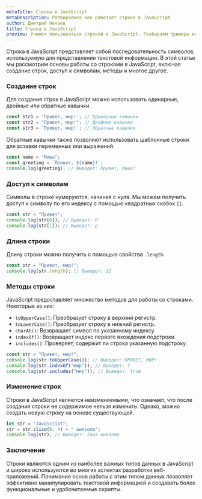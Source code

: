 ```yaml
---
metaTitle: Строка в JavaScript
metaDescription: Разбираемся как работает строка в JavaScript
author: Дмитрий Нечаев
title: Строка в JavaScript
preview: Учимся пользоваться строкой в JavaScript. Разбираем примеры использования
---
```


Строка в JavaScript представляет собой последовательность символов, используемую для представления текстовой информации. В этой статье мы рассмотрим основы работы со строками в JavaScript, включая создание строк, доступ к символам, методы и многое другое.

### Создание строк

Для создания строк в JavaScript можно использовать одинарные, двойные или обратные кавычки.

```jsx
const str1 = 'Привет, мир!'; // Одинарные кавычки
const str2 = "Привет, мир!"; // Двойные кавычки
const str3 = `Привет, мир!`; // Обратные кавычки

```

Обратные кавычки также позволяют использовать шаблонные строки для вставки переменных или выражений.

```jsx
const name = "Миша";
const greeting = `Привет, ${name}!`;
console.log(greeting); // Выведет: Привет, Миша!

```

### Доступ к символам

Символы в строке нумеруются, начиная с нуля. Мы можем получить доступ к символу по его индексу с помощью квадратных скобок `[]`.

```jsx
const str = "Привет";
console.log(str[0]); // Выведет: П
console.log(str[1]); // Выведет: р

```

### Длина строки

Длину строки можно получить с помощью свойства `.length`.

```jsx
const str = "Привет, мир!";
console.log(str.length); // Выведет: 12

```

### Методы строки

JavaScript предоставляет множество методов для работы со строками. Некоторые из них:

- `toUpperCase()`: Преобразует строку в верхний регистр.
- `toLowerCase()`: Преобразует строку в нижний регистр.
- `charAt()`: Возвращает символ по указанному индексу.
- `indexOf()`: Возвращает индекс первого вхождения подстроки.
- `includes()`: Проверяет, содержит ли строка указанную подстроку.

```jsx
const str = "Привет, мир!";
console.log(str.toUpperCase()); // Выведет: ПРИВЕТ, МИР!
console.log(str.indexOf("мир")); // Выведет: 7
console.log(str.includes("мир")); // Выведет: true

```

### Изменение строк

Строки в JavaScript являются неизменяемыми, что означает, что после создания строки ее содержимое нельзя изменить. Однако, можно создать новую строку на основе существующей.

```jsx
let str = "JavaScript";
str = str.slice(0, 4) + " awesome";
console.log(str); // Выведет: Java awesome

```

### Заключение

Строки являются одним из наиболее важных типов данных в JavaScript и широко используются во многих аспектах разработки веб-приложений. Понимание основ работы с этим типом данных позволяет эффективно манипулировать текстовой информацией и создавать более функциональные и удобочитаемые скрипты.